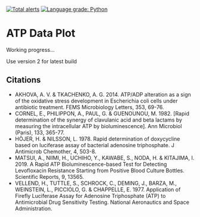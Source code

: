 [![Total alerts](https://img.shields.io/lgtm/alerts/g/CaileanCarter/ATP-Data-Plot.svg?logo=lgtm&logoWidth=18)](https://lgtm.com/projects/g/CaileanCarter/ATP-Data-Plot/alerts/)
[![Language grade: Python](https://img.shields.io/lgtm/grade/python/g/CaileanCarter/ATP-Data-Plot.svg?logo=lgtm&logoWidth=18)](https://lgtm.com/projects/g/CaileanCarter/ATP-Data-Plot/context:python)

# ATP Data Plot

Working progress...

Use version 2 for latest build


## Citations

- AKHOVA, A. V. & TKACHENKO, A. G. 2014. ATP/ADP alteration as a sign of the oxidative stress development in Escherichia coli cells under antibiotic treatment. FEMS Microbiology Letters, 353, 69-76.
- CORNEL, E., PHILIPPON, A., PAUL, G. & GUENOUNOU, M. 1982. [Rapid determination of the synergy of clavulanic acid and beta lactams by measuring the intracellular ATP by bioluminescence]. Ann Microbiol (Paris), 133, 365-77.
- HÖJER, H. & NILSSON, L. 1978. Rapid determination of doxycycline based on luciferase assay of bacterial adenosine triphosphate. J Antimicrob Chemother, 4, 503-8.
- MATSUI, A., NIIMI, H., UCHIHO, Y., KAWABE, S., NODA, H. & KITAJIMA, I. 2019. A Rapid ATP Bioluminescence-based Test for Detecting Levofloxacin Resistance Starting from Positive Blood Culture Bottles. Scientific Reports, 9, 13565.
- VELLEND, H., TUTTLE, S., SCHROCK, C., DEMING, J., BARZA, M., WEINSTEIN, L., PICCIOLO, G. & CHAPPELLE, E. 1977. Application of Firefly Luciferase Assay for Adenosine Triphosphate (ATP) to Antimicrobial Drug Sensitivity Testing. National Aeronautics and Space Administration.

